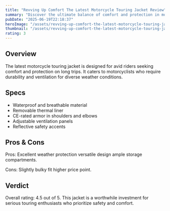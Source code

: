 ```yaml
---
title: "Revving Up Comfort The Latest Motorcycle Touring Jacket Review"
summary: "Discover the ultimate balance of comfort and protection in motorcycle touring jackets designed for long rides."
pubDate: "2025-06-19T22:18:37"
heroImage: "/assets/revving-up-comfort-the-latest-motorcycle-touring-jacket-review-hero.jpg"
thumbnail: "/assets/revving-up-comfort-the-latest-motorcycle-touring-jacket-review-thumb.jpg"
rating: 3
---
```


<h2>Overview</h2>
<p>The latest motorcycle touring jacket is designed for avid riders seeking comfort and protection on long trips. It caters to motorcyclists who require durability and ventilation for diverse weather conditions.</p>
<h2>Specs</h2>
<ul>
  <li>Waterproof and breathable material</li>
  <li>Removable thermal liner</li>
  <li>CE-rated armor in shoulders and elbows</li>
  <li>Adjustable ventilation panels</li>
  <li>Reflective safety accents</li>
</ul>
<h2>Pros & Cons</h2>
<p>Pros: Excellent weather protection versatile design ample storage compartments.</p>
<p>Cons: Slightly bulky fit higher price point.</p>
<h2>Verdict</h2>
<p>Overall rating: 4.5 out of 5. This jacket is a worthwhile investment for serious touring enthusiasts who prioritize safety and comfort.</p>